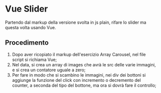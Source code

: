 Vue Slider
===
Partendo dal markup della versione svolta in js plain, rifare lo slider ma questa volta usando Vue.


## Procedimento
1. Dopo aver ricopiato il markup dell'esercizio Array Carousel, nel file script si richiama Vue;
2. Nel data, si crea un array di images che avrà le src delle varie immagini, e si crea un contatore uguale a zero;
3. Per fare in modo che si scambino le immagini, nei div dei bottoni si aggiunge la funzione del click con incremento o decremento del counter, a seconda del tipo del bottone, ma ora si dovrà fare il controllo;
